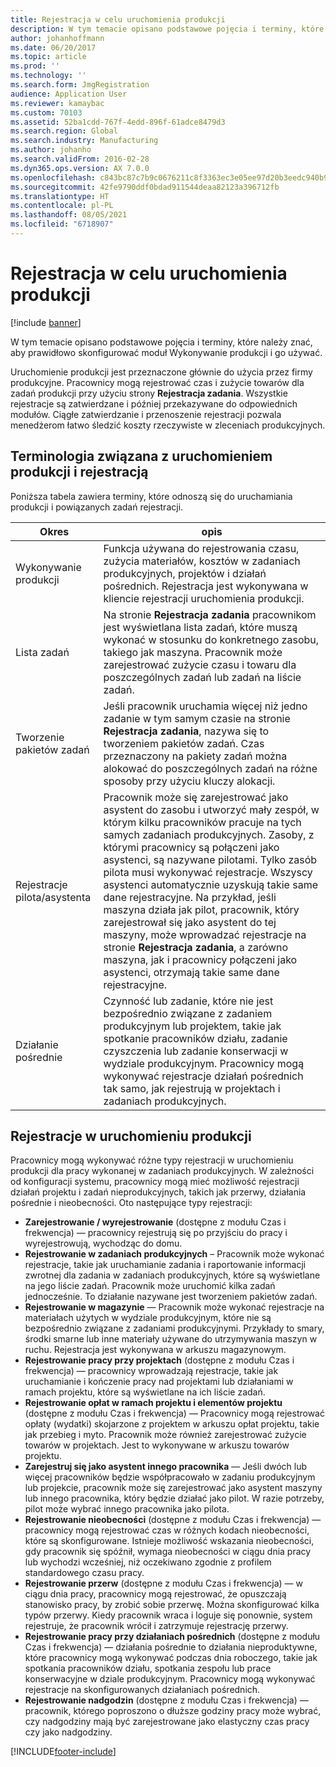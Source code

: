 ```yaml
---
title: Rejestracja w celu uruchomienia produkcji
description: W tym temacie opisano podstawowe pojęcia i terminy, które należy znać, aby prawidłowo skonfigurować moduł Wykonywanie produkcji i go używać.
author: johanhoffmann
ms.date: 06/20/2017
ms.topic: article
ms.prod: ''
ms.technology: ''
ms.search.form: JmgRegistration
audience: Application User
ms.reviewer: kamaybac
ms.custom: 70103
ms.assetid: 52ba1cdd-767f-4edd-896f-61adce8479d3
ms.search.region: Global
ms.search.industry: Manufacturing
ms.author: johanho
ms.search.validFrom: 2016-02-28
ms.dyn365.ops.version: AX 7.0.0
ms.openlocfilehash: c843bc87c7b9c0676211c8f3363ec3e05ee97d20b3eedc940b9ffaee2d3211fa
ms.sourcegitcommit: 42fe9790ddf0bdad911544deaa82123a396712fb
ms.translationtype: HT
ms.contentlocale: pl-PL
ms.lasthandoff: 08/05/2021
ms.locfileid: "6718907"
---
```

# <a name="registration-for-manufacturing-execution"></a>Rejestracja w celu uruchomienia produkcji

[!include [banner](../includes/banner.md)]

W tym temacie opisano podstawowe pojęcia i terminy, które należy znać, aby prawidłowo skonfigurować moduł Wykonywanie produkcji i go używać. 

Uruchomienie produkcji jest przeznaczone głównie do użycia przez firmy produkcyjne. Pracownicy mogą rejestrować czas i zużycie towarów dla zadań produkcji przy użyciu strony **Rejestracja zadania**. Wszystkie rejestracje są zatwierdzane i później przekazywane do odpowiednich modułów. Ciągłe zatwierdzanie i przenoszenie rejestracji pozwala menedżerom łatwo śledzić koszty rzeczywiste w zleceniach produkcyjnych.

## <a name="manufacturing-execution-and-registration-terminology"></a>Terminologia związana z uruchomieniem produkcji i rejestracją
Poniższa tabela zawiera terminy, które odnoszą się do uruchamiania produkcji i powiązanych zadań rejestracji.

| Okres                          | opis                                                                                                                                                                                                                                                                                                                                                                                                                                                                                                                                                                                           |
|-------------------------------|-------------------------------------------------------------------------------------------------------------------------------------------------------------------------------------------------------------------------------------------------------------------------------------------------------------------------------------------------------------------------------------------------------------------------------------------------------------------------------------------------------------------------------------------------------------------------------------------------------|
| Wykonywanie produkcji       | Funkcja używana do rejestrowania czasu, zużycia materiałów, kosztów w zadaniach produkcyjnych, projektów i działań pośrednich. Rejestracja jest wykonywana w kliencie rejestracji uruchomienia produkcji.                                                                                                                                                                                                                                                                                                                                                                                                   |
| Lista zadań                      | Na stronie **Rejestracja zadania** pracownikom jest wyświetlana lista zadań, które muszą wykonać w stosunku do konkretnego zasobu, takiego jak maszyna. Pracownik może zarejestrować zużycie czasu i towaru dla poszczególnych zadań lub zadań na liście zadań.                                                                                                                                                                                                                                                                                                                                                                           |
| Tworzenie pakietów zadań                  | Jeśli pracownik uruchamia więcej niż jedno zadanie w tym samym czasie na stronie **Rejestracja zadania**, nazywa się to tworzeniem pakietów zadań. Czas przeznaczony na pakiety zadań można alokować do poszczególnych zadań na różne sposoby przy użyciu kluczy alokacji.                                                                                                                                                                                                                                                                                                                                                         |
| Rejestracje pilota/asystenta | Pracownik może się zarejestrować jako asystent do zasobu i utworzyć mały zespół, w którym kilku pracowników pracuje na tych samych zadaniach produkcyjnych. Zasoby, z którymi pracownicy są połączeni jako asystenci, są nazywane pilotami. Tylko zasób pilota musi wykonywać rejestracje. Wszyscy asystenci automatycznie uzyskują takie same dane rejestracyjne. Na przykład, jeśli maszyna działa jak pilot, pracownik, który zarejestrował się jako asystent do tej maszyny, może wprowadzać rejestracje na stronie **Rejestracja zadania**, a zarówno maszyna, jak i pracownicy połączeni jako asystenci, otrzymają takie same dane rejestracyjne. |
| Działanie pośrednie             | Czynność lub zadanie, które nie jest bezpośrednio związane z zadaniem produkcyjnym lub projektem, takie jak spotkanie pracowników działu, zadanie czyszczenia lub zadanie konserwacji w wydziale produkcyjnym. Pracownicy mogą wykonywać rejestracje działań pośrednich tak samo, jak rejestrują w projektach i zadaniach produkcyjnych.                                                                                                                                                                                                                                                                                                |

## <a name="registrations-in-manufacturing-execution"></a>Rejestracje w uruchomieniu produkcji
Pracownicy mogą wykonywać różne typy rejestracji w uruchomieniu produkcji dla pracy wykonanej w zadaniach produkcyjnych. W zależności od konfiguracji systemu, pracownicy mogą mieć możliwość rejestracji działań projektu i zadań nieprodukcyjnych, takich jak przerwy, działania pośrednie i nieobecności. Oto następujące typy rejestracji:

-   **Zarejestrowanie / wyrejestrowanie** (dostępne z modułu Czas i frekwencja) — pracownicy rejestrują się po przyjściu do pracy i wyrejestrowują, wychodząc do domu.
-   **Rejestrowanie w zadaniach produkcyjnych** – Pracownik może wykonać rejestracje, takie jak uruchamianie zadania i raportowanie informacji zwrotnej dla zadania w zadaniach produkcyjnych, które są wyświetlane na jego liście zadań. Pracownik może uruchomić kilka zadań jednocześnie. To działanie nazywane jest tworzeniem pakietów zadań.
-   **Rejestrowanie w magazynie** — Pracownik może wykonać rejestracje na materiałach użytych w wydziale produkcyjnym, które nie są bezpośrednio związane z zadaniami produkcyjnymi. Przykłady to smary, środki smarne lub inne materiały używane do utrzymywania maszyn w ruchu. Rejestracja jest wykonywana w arkuszu magazynowym.
-   **Rejestrowanie pracy przy projektach** (dostępne z modułu Czas i frekwencja) — pracownicy wprowadzają rejestracje, takie jak uruchamianie i kończenie pracy nad projektami lub działaniami w ramach projektu, które są wyświetlane na ich liście zadań.
-   **Rejestrowanie opłat w ramach projektu i elementów projektu** (dostępne z modułu Czas i frekwencja) — Pracownicy mogą rejestrować opłaty (wydatki) skojarzone z projektem w arkuszu opłat projektu, takie jak przebieg i myto. Pracownik może również zarejestrować zużycie towarów w projektach. Jest to wykonywane w arkuszu towarów projektu.
-   **Zarejestruj się jako asystent innego pracownika** — Jeśli dwóch lub więcej pracowników będzie współpracowało w zadaniu produkcyjnym lub projekcie, pracownik może się zarejestrować jako asystent maszyny lub innego pracownika, który będzie działać jako pilot. W razie potrzeby, pilot może wybrać innego pracownika jako pilota.
-   **Rejestrowanie nieobecności** (dostępne z modułu Czas i frekwencja) — pracownicy mogą rejestrować czas w różnych kodach nieobecności, które są skonfigurowane. Istnieje możliwość wskazania nieobecności, gdy pracownik się spóźnił, wymaga nieobecności w ciągu dnia pracy lub wychodzi wcześniej, niż oczekiwano zgodnie z profilem standardowego czasu pracy.
-   **Rejestrowanie przerw** (dostępne z modułu Czas i frekwencja) — w ciągu dnia pracy, pracownicy mogą rejestrować, że opuszczają stanowisko pracy, by zrobić sobie przerwę. Można skonfigurować kilka typów przerwy. Kiedy pracownik wraca i loguje się ponownie, system rejestruje, że pracownik wrócił i zatrzymuje rejestrację przerwy.
-   **Rejestrowanie pracy przy działaniach pośrednich** (dostępne z modułu Czas i frekwencja) — działania pośrednie to działania nieproduktywne, które pracownicy mogą wykonywać podczas dnia roboczego, takie jak spotkania pracowników działu, spotkania zespołu lub prace konserwacyjne w dziale produkcyjnym. Pracownicy mogą wykonywać rejestracje na skonfigurowanych działaniach pośrednich.
-   **Rejestrowanie nadgodzin** (dostępne z modułu Czas i frekwencja) — pracownik, którego poproszono o dłuższe godziny pracy może wybrać, czy nadgodziny mają być zarejestrowane jako elastyczny czas pracy czy jako nadgodziny.






[!INCLUDE[footer-include](../../includes/footer-banner.md)]